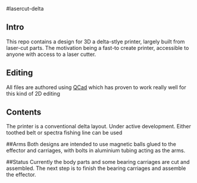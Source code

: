 #lasercut-delta

## Intro

This repo contains a design for 3D a delta-stlye printer, largely built from laser-cut parts. The motivation being a fast-to create printer, accessible to anyone with access to a laser cutter.

## Editing

All files are authored using [QCad](http://www.qcad.org/en/) which has proven to work really well for this kind of 2D editing

## Contents
The printer is a conventional delta layout. Under active development. Either toothed belt or spectra fishing line can be used

##Arms
Both designs are intended to use magnetic balls glued to the effector and carriages, with bolts in aluminium tubing acting as the arms. 

##Status
Currently the body parts and some bearing carriages are cut and assembled. The next step is to finish the bearing carriages and assemble the effector.

